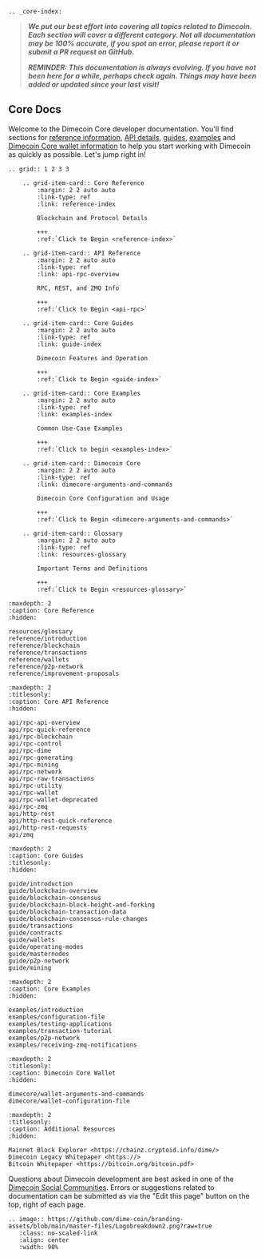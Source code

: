 ```{eval-rst}
.. _core-index:
```

> ***We put our best effort into covering all topics related to Dimecoin. Each section will cover a different category. Not all documentation may be 100% accurate, if you spot an error, please report it or submit a PR request on GitHub.***
>
> ***REMINDER: This documentation is always evolving. If you have not been here for a while, perhaps check again. Things may have been added or updated since your last visit!***

## Core Docs

Welcome to the Dimecoin Core developer documentation. You'll find sections for
[reference information](reference/introduction.md), [API
details](api/rpc-api-overview.md), [guides](guide/introduction.md),
[examples](examples/introduction.md) and [Dimecoin Core wallet
information](dimecore/wallet-arguments-and-commands.md) to help you start
working with Dimecoin as quickly as possible. Let's jump right in!

```{eval-rst}
.. grid:: 1 2 3 3

    .. grid-item-card:: Core Reference
        :margin: 2 2 auto auto
        :link-type: ref
        :link: reference-index
        
        Blockchain and Protocol Details 
        
        +++
        :ref:`Click to Begin <reference-index>`

    .. grid-item-card:: API Reference
        :margin: 2 2 auto auto
        :link-type: ref
        :link: api-rpc-overview
                
        RPC, REST, and ZMQ Info
        
        +++
        :ref:`Click to Begin <api-rpc>`

    .. grid-item-card:: Core Guides
        :margin: 2 2 auto auto
        :link-type: ref
        :link: guide-index
        
        Dimecoin Features and Operation
        
        +++
        :ref:`Click to Begin <guide-index>`

    .. grid-item-card:: Core Examples
        :margin: 2 2 auto auto
        :link-type: ref
        :link: examples-index
        
        Common Use-Case Examples
        
        +++
        :ref:`Click to begin <examples-index>`

    .. grid-item-card:: Dimecoin Core
        :margin: 2 2 auto auto
        :link-type: ref
        :link: dimecore-arguments-and-commands
        
        Dimecoin Core Configuration and Usage
        
        +++
        :ref:`Click to Begin <dimecore-arguments-and-commands>`

    .. grid-item-card:: Glossary
        :margin: 2 2 auto auto
        :link-type: ref
        :link: resources-glossary
        
        Important Terms and Definitions
        
        +++
        :ref:`Click to Begin <resources-glossary>`
```

```{toctree}
:maxdepth: 2
:caption: Core Reference
:hidden:

resources/glossary
reference/introduction
reference/blockchain
reference/transactions
reference/wallets
reference/p2p-network
reference/improvement-proposals
```

```{toctree}
:maxdepth: 2
:titlesonly:
:caption: Core API Reference
:hidden:

api/rpc-api-overview
api/rpc-quick-reference
api/rpc-blockchain
api/rpc-control
api/rpc-dime
api/rpc-generating
api/rpc-mining
api/rpc-network
api/rpc-raw-transactions
api/rpc-utility
api/rpc-wallet
api/rpc-wallet-deprecated
api/rpc-zmq
api/http-rest
api/http-rest-quick-reference
api/http-rest-requests
api/zmq
```

```{toctree}
:maxdepth: 2
:caption: Core Guides
:titlesonly:
:hidden:

guide/introduction
guide/blockchain-overview
guide/blockchain-consensus
guide/blockchain-block-height-and-forking
guide/blockchain-transaction-data
guide/blockchain-consensus-rule-changes
guide/transactions
guide/contracts
guide/wallets
guide/operating-modes
guide/masternodes
guide/p2p-network
guide/mining
```

```{toctree}
:maxdepth: 2
:caption: Core Examples
:hidden:

examples/introduction
examples/configuration-file
examples/testing-applications
examples/transaction-tutorial
examples/p2p-network
examples/receiving-zmq-notifications
```

```{toctree}
:maxdepth: 2
:titlesonly: 
:caption: Dimecoin Core Wallet
:hidden:

dimecore/wallet-arguments-and-commands
dimecore/wallet-configuration-file
```

```{toctree}
:maxdepth: 2
:titlesonly:
:caption: Additional Resources
:hidden:

Mainnet Block Explorer <https://chainz.cryptoid.info/dime/>
Dimecoin Legacy Whitepaper <https://>
Bitcoin Whitepaper <https://bitcoin.org/bitcoin.pdf>
```

Questions about Dimecoin development are best asked in one of the [Dimecoin Social
Communities](https://dimecoinnetwork.com/socials). Errors or suggestions related to
documentation can be submitted as via the "Edit this page" button on the top,
right of each page.

```{eval-rst}
.. image:: https://github.com/dime-coin/branding-assets/blob/main/master-files/Logobreakdown2.png?raw=true
   :class: no-scaled-link
   :align: center
   :width: 90%
```
